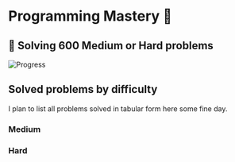 # Programming Mastery :punch:

## :goal_net:  Solving 600 Medium or Hard problems 

![Progress](https://progress-bar.dev/32/?scale=600&title=InterviewGod&width=500&color=babaca&suffix=+problems+solved)

## Solved problems by difficulty
I plan to list all problems solved in tabular form here some fine day.

### Medium

### Hard


